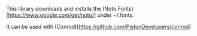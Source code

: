 This library downloads and installs the (Noto
Fonts)[https://www.google.com/get/noto/] under ~/.fonts.

It can be used with (Conrod)[https://github.com/PistonDevelopers/conrod]

